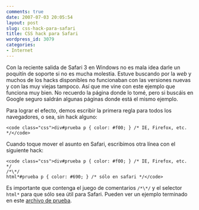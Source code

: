 ```yaml
---
comments: true
date: 2007-07-03 20:05:54
layout: post
slug: css-hack-para-safari
title: CSS hack para Safari
wordpress_id: 3079
categories:
- Internet
---
```


Con la reciente salida de Safari 3 en Windows no es mala idea darle un poquitín de soporte si no es mucha molestia. Estuve buscando por la _web_ y muchos de los hacks disponibles no funcionaban con las versiones nuevas y con las muy viejas tampoco. Así que me vine con este ejemplo que funciona muy bien. No recuerdo la página donde lo tomé, pero si buscáis en Google seguro saldrán algunas páginas donde está el mismo ejemplo.



Para lograr el efecto, demos escribir la primera regla para todos los navegadores, o sea, sin hack alguno:




    
    <code class="css">div#prueba p { color: #f00; } /* IE, Firefox, etc. */</code>





Cuando toque mover el asunto en Safari, escribimos otra línea con el siguiente hack:




    
    <code class="css">div#prueba p { color: #f00; } /* IE, Firefox, etc. */
    /*\*/
    html*#prueba p { color: #690; } /* sólo en safari */</code>





Es importante que contenga el juego de comentarios `/*\*/` y el selector `html*` para que sólo sea útil para Safari. Pueden ver un ejemplo terminado en este [archivo de prueba](http://www.minid.net/files/safari-hack.html).
